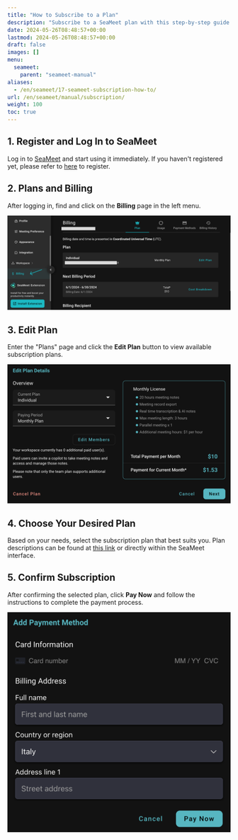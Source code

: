 ```yaml
---
title: "How to Subscribe to a Plan"
description: "Subscribe to a SeaMeet plan with this step-by-step guide. Register, log in, choose the best plan for your needs."
date: 2024-05-26T08:48:57+00:00
lastmod: 2024-05-26T08:48:57+00:00
draft: false
images: []
menu:
  seameet:
    parent: "seameet-manual"
aliases:
  - /en/seameet/17-seameet-subscription-how-to/
url: /en/seameet/manual/subscription/  
weight: 100
toc: true
---
```


## 1. **Register and Log In to SeaMeet**

Log in to [SeaMeet](https://meet.seasalt.ai/signin) and start using it immediately. If you haven't registered yet, please refer to [here](https://wiki.seasalt.ai/seameet/seameet-manual/01-seameet-intro/) to register.

## 2. **Plans and Billing**

After logging in, find and click on the **Billing** page in the left menu.

 <center>
    <img src="/images/seameet-en/17-seameet-subscription-how-to/billing-dashboard.png" alt="SeaMeet Plans and Billing"/>
</center>

## 3. **Edit Plan**

Enter the "Plans" page and click the **Edit Plan** button to view available subscription plans.

  <center>
    <img src="/images/seameet-en/17-seameet-subscription-how-to/subscription-plan.png" alt="SeaMeet Edit Plan"/>
    </center>

## 4. **Choose Your Desired Plan**

Based on your needs, select the subscription plan that best suits you. Plan descriptions can be found at [this link](https://meet.seasalt.ai/en-us) or directly within the SeaMeet interface.

## 5. **Confirm Subscription**

After confirming the selected plan, click **Pay Now** and follow the instructions to complete the payment process.

  <center>
    <img src="/images/seameet-en/17-seameet-subscription-how-to/payment-methods.png" alt="SeaMeet Payment Method"/>
    </center>